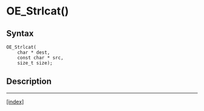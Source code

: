 # OE_Strlcat()



## Syntax

    OE_Strlcat(
        char * dest,
        const char * src,
        size_t size);
## Description 

---
[[index]](index.md)

